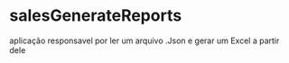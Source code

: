 # salesGenerateReports
aplicação responsavel por ler um arquivo .Json e gerar um Excel a partir dele
